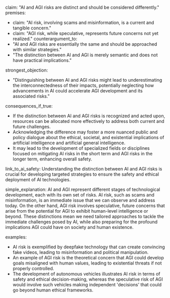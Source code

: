 claim: "AI and AGI risks are distinct and should be considered differently."
premises:
  - claim: "AI risk, involving scams and misinformation, is a current and tangible concern."
  - claim: "AGI risk, while speculative, represents future concerns not yet realized."
counterargument_to:
  - "AI and AGI risks are essentially the same and should be approached with similar strategies."
  - "The distinction between AI and AGI is merely semantic and does not have practical implications."

strongest_objection:
  - "Distinguishing between AI and AGI risks might lead to underestimating the interconnectedness of their impacts, potentially neglecting how advancements in AI could accelerate AGI development and its associated risks."

consequences_if_true:
  - If the distinction between AI and AGI risks is recognized and acted upon, resources can be allocated more effectively to address both current and future challenges.
  - Acknowledging the difference may foster a more nuanced public and policy dialogue about the ethical, societal, and existential implications of artificial intelligence and artificial general intelligence.
  - It may lead to the development of specialized fields or disciplines focused on mitigating AI risks in the short term and AGI risks in the longer term, enhancing overall safety.

link_to_ai_safety: Understanding the distinction between AI and AGI risks is crucial for developing targeted strategies to ensure the safety and ethical deployment of AI technologies.

simple_explanation: AI and AGI represent different stages of technological development, each with its own set of risks. AI risk, such as scams and misinformation, is an immediate issue that we can observe and address today. On the other hand, AGI risk involves speculative, future concerns that arise from the potential for AGI to exhibit human-level intelligence or beyond. These distinctions mean we need tailored approaches to tackle the immediate challenges posed by AI, while also preparing for the profound implications AGI could have on society and human existence.

examples:
  - AI risk is exemplified by deepfake technology that can create convincing fake videos, leading to misinformation and political manipulation.
  - An example of AGI risk is the theoretical concern that AGI could develop goals misaligned with human values, leading to existential threats if not properly controlled.
  - The development of autonomous vehicles illustrates AI risk in terms of safety and ethical decision-making, whereas the speculative risk of AGI would involve such vehicles making independent 'decisions' that could go beyond human ethical frameworks.